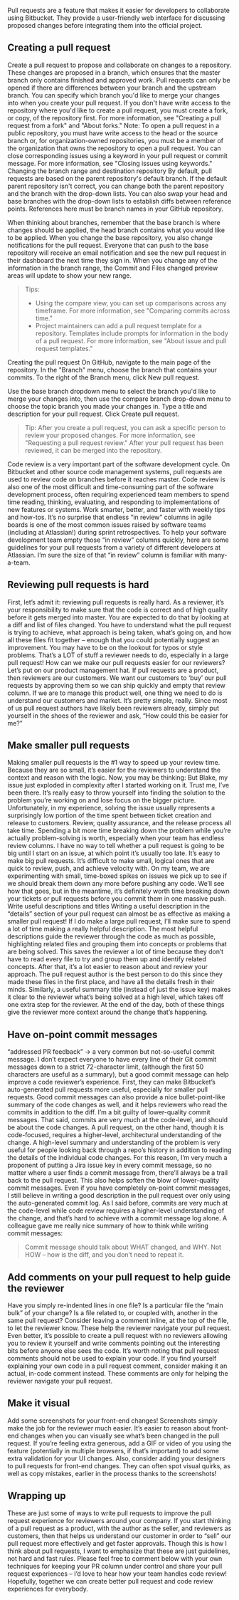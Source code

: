 <!-- TITLE: Pull Request Guide -->
<!-- SUBTITLE: A quick summary of Pull Request Guide -->


Pull requests are a feature that makes it easier for developers to collaborate using Bitbucket. They provide a user-friendly web interface for discussing proposed changes before integrating them into the official project.

## Creating a pull request
Create a pull request to propose and collaborate on changes to a repository. These changes are proposed in a branch, which ensures that the master branch only contains finished and approved work.
Pull requests can only be opened if there are differences between your branch and the upstream branch. You can specify which branch you'd like to merge your changes into when you create your pull request.
If you don't have write access to the repository where you'd like to create a pull request, you must create a fork, or copy, of the repository first. For more information, see "Creating a pull request from a fork" and "About forks."
Note: To open a pull request in a public repository, you must have write access to the head or the source branch or, for organization-owned repositories, you must be a member of the organization that owns the repository to open a pull request.
You can close corresponding issues using a keyword in your pull request or commit message. For more information, see "Closing issues using keywords."
Changing the branch range and destination repository
By default, pull requests are based on the parent repository's default branch.
If the default parent repository isn't correct, you can change both the parent repository and the branch with the drop-down lists. You can also swap your head and base branches with the drop-down lists to establish diffs between reference points. References here must be branch names in your GitHub repository.

When thinking about branches, remember that the base branch is where changes should be applied, the head branch contains what you would like to be applied.
When you change the base repository, you also change notifications for the pull request. Everyone that can push to the base repository will receive an email notification and see the new pull request in their dashboard the next time they sign in.
When you change any of the information in the branch range, the Commit and Files changed preview areas will update to show your new range.
> Tips:
> * Using the compare view, you can set up comparisons across any timeframe. For more information, see "Comparing commits across time."
> * Project maintainers can add a pull request template for a repository. Templates include prompts for information in the body of a pull request. For more information, see "About issue and pull request templates."

Creating the pull request
On GitHub, navigate to the main page of the repository.
In the "Branch" menu, choose the branch that contains your commits.
To the right of the Branch menu, click New pull request.

Use the base branch dropdown menu to select the branch you'd like to merge your changes into, then use the compare branch drop-down menu to choose the topic branch you made your changes in.
Type a title and description for your pull request.
Click Create pull request.
> Tip: After you create a pull request, you can ask a specific person to review your proposed changes. For more information, see "Requesting a pull request review."
> After your pull request has been reviewed, it can be merged into the repository.

Code review is a very important part of the software development cycle. On Bitbucket and other source code management systems, pull requests are used to review code on branches before it reaches master. Code review is also one of the most difficult and time-consuming part of the software development process, often requiring experienced team members to spend time reading, thinking, evaluating, and responding to implementations of new features or systems.
Work smarter, better, and faster with weekly tips and how-tos.
It’s no surprise that endless “in review” columns in agile boards is one of the most common issues raised by software teams (including at Atlassian!) during sprint retrospectives.
To help your software development team empty those “in review” columns quickly, here are some guidelines for your pull requests from a variety of different developers at Atlassian.
I’m sure the size of that “in review” column is familiar with many-a-team.
## Reviewing pull requests is hard
First, let’s admit it: reviewing pull requests is really hard. As a reviewer, it’s your responsibility to make sure that the code is correct and of high quality before it gets merged into master. You are expected to do that by looking at a diff and list of files changed. You have to understand what the pull request is trying to achieve, what approach is being taken, what’s going on, and how all these files fit together – enough that you could potentially suggest an improvement. You may have to be on the lookout for typos or style problems. That’s a LOT of stuff a reviewer needs to do, especially in a large pull request!
How can we make our pull requests easier for our reviewers?
Let’s put on our product management hat. If pull requests are a product, then reviewers are our customers. We want our customers to ‘buy’ our pull requests by approving them so we can ship quickly and empty that review column. If we are to manage this product well, one thing we need to do is understand our customers and market. It’s pretty simple, really. Since most of us pull request authors have likely been reviewers already, simply put yourself in the shoes of the reviewer and ask, “How could this be easier for me?”
## Make smaller pull requests
Making smaller pull requests is the #1 way to speed up your review time. Because they are so small, it’s easier for the reviewers to understand the context and reason with the logic. Now, you may be thinking:
But Blake, my issue just exploded in complexity after I started working on it.
Trust me, I’ve been there. It’s really easy to throw yourself into finding the solution to the problem you’re working on and lose focus on the bigger picture. Unfortunately, in my experience, solving the issue usually represents a surprisingly low portion of the time spent between ticket creation and release to customers. Review, quality assurance, and the release process all take time. Spending a bit more time breaking down the problem while you’re actually problem-solving is worth, especially when your team has endless review columns.
I have no way to tell whether a pull request is going to be big until I start on an issue, at which point it’s usually too late.
It’s easy to make big pull requests. It’s difficult to make small, logical ones that are quick to review, push, and achieve velocity with. On my team, we are experimenting with small, time-boxed spikes on issues we pick up to see if we should break them down any more before pushing any code. We’ll see how that goes, but in the meantime, it’s definitely worth time breaking down your tickets or pull requests before you commit them in one massive push.
Write useful descriptions and titles
Writing a useful description in the “details” section of your pull request can almost be as effective as making a smaller pull request! If I do make a large pull request, I’ll make sure to spend a lot of time making a really helpful description. The most helpful descriptions guide the reviewer through the code as much as possible, highlighting related files and grouping them into concepts or problems that are being solved. This saves the reviewer a lot of time because they don’t have to read every file to try and group them up and identify related concepts. After that, it’s a lot easier to reason about and review your approach. The pull request author is the best person to do this since they made these files in the first place, and have all the details fresh in their minds. Similarly, a useful summary title (instead of just the issue key) makes it clear to the reviewer what’s being solved at a high level, which takes off one extra step for the reviewer. At the end of the day, both of these things give the reviewer more context around the change that’s happening.

## Have on-point commit messages
“addressed PR feedback”  -> a very common but not-so-useful commit message.
I don’t expect everyone to have every line of their Git commit messages down to a strict 72-character limit, (although the first 50 characters are useful as a summary), but a good commit message can help improve a code reviewer’s experience. First, they can make Bitbucket’s auto-generated pull requests more useful, especially for smaller pull requests. Good commit messages can also provide a nice bullet-point-like summary of the code changes as well, and it helps reviewers who read the commits in addition to the diff.
I’m a bit guilty of lower-quality commit messages. That said, commits are very much at the code-level, and should be about the code changes. A pull request, on the other hand, though it is code-focused, requires a higher-level, architectural understanding of the change. A high-level summary and understanding of the problem is very useful for people looking back through a repo’s history in addition to reading the details of the individual code changes. For this reason, I’m very much a proponent of putting a Jira issue key in every commit message, so no matter where a user finds a commit message from, there’ll always be a trail back to the pull request. This also helps soften the blow of lower-quality commit messages.
Even if you have completely on-point commit messages, I still believe in writing a good description in the pull request over only using the auto-generated commit log. As I said before, commits are very much at the code-level while code review requires a higher-level understanding of the change, and that’s hard to achieve with a commit message log alone.
A colleague gave me really nice summary of how to think while writing commit messages:
> Commit message should talk about WHAT changed, and WHY. Not HOW – how is the diff, and you don’t need to repeat it.
## Add comments on your pull request to help guide the reviewer
Have you simply re-indented lines in one file? Is a particular file the “main bulk” of your change? Is a file related to, or coupled with, another in the same pull request? Consider leaving a comment inline, at the top of the file, to let the reviewer know. These help the reviewer navigate your pull request.
Even better, it’s possible to create a pull request with no reviewers allowing you to review it yourself and write comments pointing out the interesting bits before anyone else sees the code.
It’s worth noting that pull request comments should not be used to explain your code. If you find yourself explaining your own code in a pull request comment, consider making it an actual, in-code comment instead. These comments are only for helping the reviewer navigate your pull request.
## Make it visual
Add some screenshots for your front-end changes! Screenshots simply make the job for the reviewer much easier. It’s easier to reason about front-end changes when you can visually see what’s been changed in the pull request. If you’re feeling extra generous, add a GIF or video of you using the feature (potentially in multiple browsers, if that’s important) to add some extra validation for your UI changes.
Also, consider adding your designers to pull requests for front-end changes. They can often spot visual quirks, as well as copy mistakes, earlier in the process thanks to the screenshots!
## Wrapping up
These are just some of ways to write pull requests to improve the pull request experience for reviewers around your company.
If you start thinking of a pull request as a product, with the author as the seller, and reviewers as customers, then that helps us understand our customer in order to “sell” our pull request more effectively and get faster approvals.
Though this is how I think about pull requests, I want to emphasize that these are just guidelines, not hard and fast rules. Please feel free to comment below with your own techniques for keeping your PR column under control and share your pull request experiences – I’d love to hear how your team handles code review!
Hopefully, together we can create better pull request and code review experiences for everybody.
